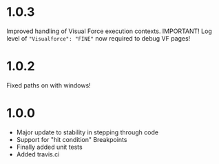 # 1.0.3
 Improved handling of Visual Force execution contexts.  IMPORTANT! Log level of `"Visualforce": "FINE"` now required to debug VF pages!
# 1.0.2
Fixed paths on with windows!

# 1.0.0

- Major update to stability in stepping through code
- Support for "hit condition" Breakpoints
- Finally added unit tests
- Added travis.ci
